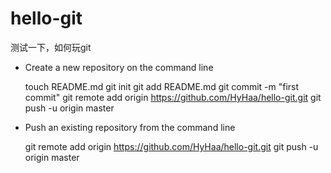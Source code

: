 hello-git
=========

测试一下，如何玩git


* Create a new repository on the command line

  touch README.md
  git init
  git add README.md
  git commit -m "first commit"
  git remote add origin https://github.com/HyHaa/hello-git.git
  git push -u origin master

* Push an existing repository from the command line

  git remote add origin https://github.com/HyHaa/hello-git.git
  git push -u origin master
